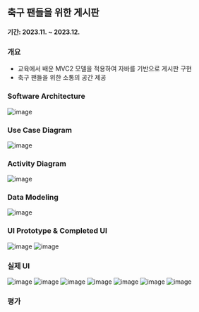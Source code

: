 ## 축구 팬들을 위한 게시판
#### 기간: 2023.11. ~ 2023.12.

### 개요
 - 교육에서 배운 MVC2 모델을 적용하여 자바를 기반으로 게시판 구현
 - 축구 팬들을 위한 소통의 공간 제공

### Software Architecture
![image](https://github.com/user-attachments/assets/89117bca-e7a5-49a5-83c2-e64c4b61abca)


### Use Case Diagram
![image](https://github.com/user-attachments/assets/d516f031-c09f-48e6-8e33-41ff6285f50e)


### Activity Diagram
![image](https://github.com/user-attachments/assets/bfaf3ec7-48ab-496e-b64f-60e0966ef530)


### Data Modeling
![image](https://github.com/user-attachments/assets/97169c79-ae7f-4e59-8fa7-6c0449e564fd)


### UI Prototype & Completed UI
![image](https://github.com/user-attachments/assets/cdcf7540-10b3-44d3-b1f3-04eefb61889d)
![image](https://github.com/user-attachments/assets/73106d5c-113e-49e4-8824-f5084dbf4cfb)


### 실제 UI
![image](https://github.com/user-attachments/assets/ee8170da-0229-4691-9d6e-bfb2c7573a60)
![image](https://github.com/user-attachments/assets/219073da-2134-4923-b144-361991446d15)
![image](https://github.com/user-attachments/assets/440162ad-4a8e-4b1b-9619-fb5bd5a69235)
![image](https://github.com/user-attachments/assets/274bbb5c-35ff-43bb-9ba7-1e2ca3ebf722)
![image](https://github.com/user-attachments/assets/f4ead382-da2a-45d4-845b-589708ccf889)
![image](https://github.com/user-attachments/assets/8d741dce-98ad-4adc-b470-091dbd2d16b8)
![image](https://github.com/user-attachments/assets/d8a74780-8467-4abb-ae4e-110e47c90e5b)


### 평가
